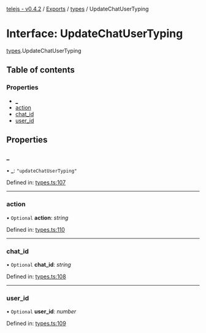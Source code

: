 [telejs - v0.4.2](../README.md) / [Exports](../modules.md) / [types](../modules/types.md) / UpdateChatUserTyping

# Interface: UpdateChatUserTyping

[types](../modules/types.md).UpdateChatUserTyping

## Table of contents

### Properties

- [\_](types.updatechatusertyping.md#_)
- [action](types.updatechatusertyping.md#action)
- [chat\_id](types.updatechatusertyping.md#chat_id)
- [user\_id](types.updatechatusertyping.md#user_id)

## Properties

### \_

• **\_**: ``"updateChatUserTyping"``

Defined in: [types.ts:107](https://github.com/telejs/telejs/blob/64a8dcf/src/types.ts#L107)

___

### action

• `Optional` **action**: *string*

Defined in: [types.ts:110](https://github.com/telejs/telejs/blob/64a8dcf/src/types.ts#L110)

___

### chat\_id

• `Optional` **chat\_id**: *string*

Defined in: [types.ts:108](https://github.com/telejs/telejs/blob/64a8dcf/src/types.ts#L108)

___

### user\_id

• `Optional` **user\_id**: *number*

Defined in: [types.ts:109](https://github.com/telejs/telejs/blob/64a8dcf/src/types.ts#L109)
